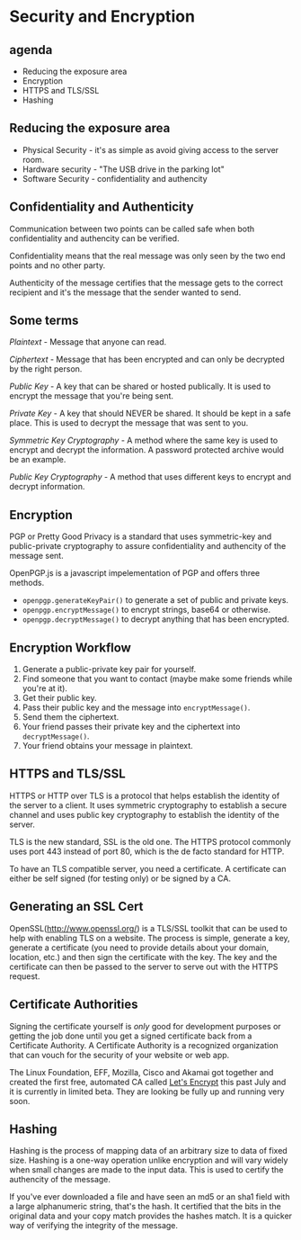 # Security and Encryption

## agenda
* Reducing the exposure area
* Encryption
* HTTPS and TLS/SSL
* Hashing

## Reducing the exposure area
* Physical Security - it's as simple as avoid giving access to the server room.
* Hardware security - "The USB drive in the parking lot"
* Software Security - confidentiality and authencity

## Confidentiality and Authenticity

Communication between two points can be called safe when both confidentiality and authencity can be verified. 

Confidentiality means that the real message was only seen by the two end points and no other party. 

Authenticity of the message certifies that the message gets to the correct recipient and it's the message that the sender wanted to send. 

## Some terms

*Plaintext* - Message that anyone can read.

*Ciphertext* - Message that has been encrypted and can only be decrypted by the right person. 

*Public Key* - A key that can be shared or hosted publically. It is used to encrypt the message that you're being sent. 

*Private Key* - A key that should NEVER be shared. It should be kept in a safe place. This is used to decrypt the message that was sent to you.

*Symmetric Key Cryptography* - A method where the same key is used to encrypt and decrypt the information. A password protected archive would be an example.

*Public Key Cryptography* - A method that uses different keys to encrypt and decrypt information. 

## Encryption

PGP or Pretty Good Privacy is a standard that uses symmetric-key and public-private cryptography to assure confidentiality and authencity of the message sent. 

OpenPGP.js is a javascript impelementation of PGP and offers three methods.

* `openpgp.generateKeyPair()` to generate a set of public and private keys.
* `openpgp.encryptMessage()` to encrypt strings, base64 or otherwise.
* `openpgp.decryptMessage()` to decrypt anything that has been encrypted.

## Encryption Workflow

1. Generate a public-private key pair for yourself.
2. Find someone that you want to contact (maybe make some friends while you're at it).
3. Get their public key.
4. Pass their public key and the message into `encryptMessage()`.
5. Send them the ciphertext. 
6. Your friend passes their private key and the ciphertext into `decryptMessage()`.
7. Your friend obtains your message in plaintext. 

## HTTPS and TLS/SSL

HTTPS or HTTP over TLS is a protocol that helps establish the identity of the server to a client. It uses symmetric cryptography to establish a secure channel and uses public key cryptography to establish the identity of the server.

TLS is the new standard, SSL is the old one. The HTTPS protocol commonly uses port 443 instead of port 80, which is the de facto standard for HTTP. 

To have an TLS compatible server, you need a certificate. A certificate can either be self signed (for testing only) or be signed by a CA. 

## Generating an SSL Cert

OpenSSL(http://www.openssl.org/) is a TLS/SSL toolkit that can be used to help with enabling TLS on a website. The process is simple, generate a key, generate a certificate (you need to provide details about your domain, location, etc.) and then sign the certificate with the key. The key and the certificate can then be passed to the server to serve out with the HTTPS request. 

## Certificate Authorities

Signing the certificate yourself is *only* good for development purposes or getting the job done until you get a signed certificate back from a Certificate Authority. A Certificate Authority is a recognized organization that can vouch for the security of your website or web app. 

The Linux Foundation, EFF, Mozilla, Cisco and Akamai got together and created the first free, automated CA called [Let's Encrypt](https://letsencrypt.org/) this past July and it is currently in limited beta. They are looking be fully up and running very soon. 

## Hashing

Hashing is the process of mapping data of an arbitrary size to data of fixed size. Hashing is a one-way operation unlike encryption and will vary widely when small changes are made to the input data. This is used to certify the authencity of the message. 

If you've ever downloaded a file and have seen an md5 or an sha1 field with a large alphanumeric string, that's the hash. It certified that the bits in the original data and your copy match provides the hashes match. It is a quicker way of verifying the integrity of the message. 